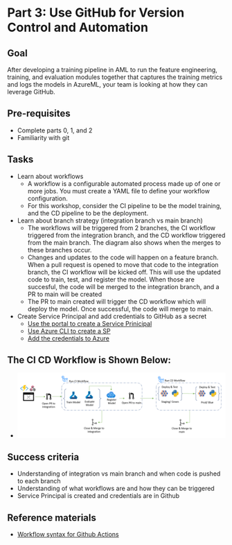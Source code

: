
# Part 3: Use GitHub for Version Control and Automation


## Goal 
After developing a training pipeline in AML to run the feature engineering, training, and evaluation modules together that captures the training metrics and logs the models in AzureML, your team is looking at how they can leverage GitHub.

## Pre-requisites
- Complete parts 0, 1, and 2
- Familiarity with git

## Tasks
- Learn about workflows
    - A workflow is a configurable automated process made up of one or more jobs. You must create a YAML file to define your workflow configuration.
    - For this workshop, consider the CI pipeline to be the model training, and the CD pipeline to be the deployment.
- Learn about branch strategy (integration branch vs main branch)
    - The workflows will be triggered from 2 branches, the CI workflow triggered from the integration branch, and the CD workflow triggered from the main branch. The diagram also shows when the merges to these branches occur.
    - Changes and updates to the code will happen on a feature branch. When a pull request is opened to move that code to the integration branch, the CI workflow will be kicked off. This will use the updated code to train, test, and register the model. When those are succesful, the code will be merged to the integration branch, and a PR to main will be created
    - The PR to main created will trigger the CD workflow which will deploy the model. Once successful, the code will merge to main.
- Create Service Principal and add credentials to GitHub as a secret
    - [Use the portal to create a Service Prinicipal](https://docs.microsoft.com/en-us/azure/active-directory/develop/howto-create-service-principal-portal)
    - [Use Azure CLI to create a SP](https://docs.microsoft.com/en-us/cli/azure/create-an-azure-service-principal-azure-cli)
    - [Add the credentials to Azure](https://docs.microsoft.com/en-us/azure/developer/github/connect-from-azure?tabs=azure-portal%2Cwindows#use-the-azure-login-action-with-a-service-principal-secret)

## The CI CD Workflow is Shown Below:
- ![pipeline](images/cicd.png)

## Success criteria
- Understanding of integration vs main branch and when code is pushed to each branch
- Understanding of what workflows are and how they can be triggered
- Service Principal is created and credentials are in Github

## Reference materials
- [Workflow syntax for Github Actions](https://docs.github.com/en/actions/using-workflows/workflow-syntax-for-github-actions)